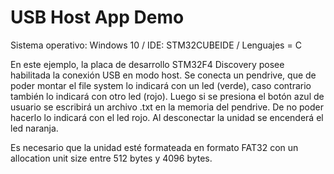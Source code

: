 # USB Host App Demo

Sistema operativo: Windows 10 / IDE: STM32CUBEIDE / Lenguajes = C

En este ejemplo, la placa de desarrollo STM32F4 Discovery posee habilitada la conexión USB en modo host.
Se conecta un pendrive, que de poder montar el file system lo indicará con un led (verde), caso contrario también lo indicará con otro led (rojo).
Luego si se presiona el botón azul de usuario se escribirá un archivo .txt en la memoria del pendrive. De no poder hacerlo lo indicará con el led rojo.
Al desconectar la unidad se encenderá el led naranja.

Es necesario que la unidad esté formateada en formato FAT32 con un allocation unit size entre 512 bytes y 4096 bytes.

